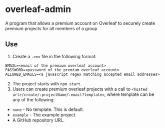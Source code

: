 # overleaf-admin
A program that allows a premium account on Overleaf to securely create premium projects for all members of a group
## Use
1. Create a ```.env``` file in the following format:
```
EMAIL=<email of the premium overleaf account>
PASSWORD=<password of the premium overleaf account>
ALLOWED_EMAILS=<a javascript regex matching accepted email addresses>
```

2. The project starts with ```npm start```.
3. Users can create premium overleaf projects with a call to ```<hosted url>/create/:projectName/:email?template=```, where template can be any of the following:
  - ```none``` - No template. This is default.
  - ```example``` - The example project.
  - A GitHub repository URL.
